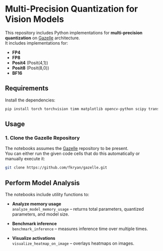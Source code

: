 # Multi-Precision Quantization for Vision Models

This repository includes Python implementations for **multi-precision quantization** on [Gazelle](https://github.com/fkryan/gazelle) architecture.  
It includes implementations for:  
- **FP4**  
- **FP8**  
- **Posit4** (Posit(4,1))  
- **Posit8** (Posit(8,0))
- **BF16**

## Requirements
Install the dependencies:
```bash
pip install torch torchvision timm matplotlib opencv-python scipy transformers
```

## Usage
### 1. Clone the Gazelle Repository
The notebooks assumes the [Gazelle](https://github.com/fkryan/gazelle) repository to be present.  
You can either run the given code cells that do this automatically or manually execute it:
```bash
git clone https://github.com/fkryan/gazelle.git
```

## Perform Model Analysis
The notebooks include utility functions to:
- **Analyze memory usage**  
  `analyze_model_memory_usage` – returns total parameters, quantized parameters, and model size.

- **Benchmark inference**  
  `benchmark_inference` – measures inference time over multiple times.

- **Visualize activations**  
  `visualize_heatmap_on_image` – overlays heatmaps on images.
